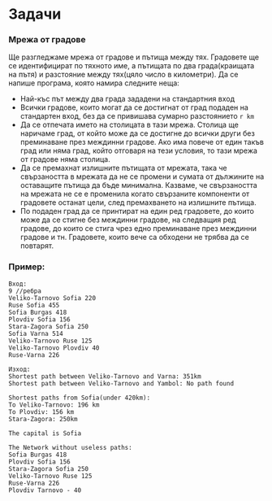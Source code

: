 # Задачи

### Мрежа от градове

Ще разгледжаме мрежа от градове и пътища между тях. Градовете ще се идентифицират по тяхното име, а пътищата по два града(краищата на пътя) и разстояние между тях(цяло число в километри). Да се напише програма, която намира следните неща:

- Най-къс път между два града зададени на стандартния вход
- Всички градове, които могат да се достигнат от град подаден на стандартен вход, без да се привишава сумарно разстоянието `r km`
- Да се отпечата името на столицата в тази мрежа. Столица ще наричаме град, от който може да се достигне до всички други без преминаване през междинни градове. Ако има повече от един такъв град или няма град, който отговаря на тези условия, то тази мрежа от градове няма столица.
- Да се премахнат излишните пътищата от мрежата, така че свързаността в мрежата да не се промени и сумата от дължините на оставащите пътища да бъде минимална. Казваме, че свързаността на мрежата не се е променила когато свързаните компоненти от градовете останат цели, след премахването на излишните пътища.
- По подаден град да се принтират на един ред градовете, до които може да се стигне без междинни градове, на следващия ред градове, до които се стига чрез едно преминаване през междинни градове и тн. Градовете, които вече са обходени не трябва да се повтарят. 


### Пример:
```
Вход:
9 //ребра
Veliko-Tarnovo Sofia 220
Ruse Sofia 455
Sofia Burgas 418 
Plovdiv Sofia 156
Stara-Zagora Sofia 250
Sofia Varna 514
Veliko-Tarnovo Ruse 125
Veliko-Tarnovo Plovdiv 40
Ruse-Varna 226
```

```
Изход:
Shortest path between Veliko-Tarnovo and Varna: 351km 
Shortest path between Veliko-Tarnovo and Yambol: No path found

Shortest paths from Sofia(under 420km): 
To Veliko-Tarnovo: 196 km
To Plovdiv: 156 km
Stara-Zagora: 250km

The capital is Sofia

The Network without useless paths:
Sofia Burgas 418 
Plovdiv Sofia 156
Stara-Zagora Sofia 250
Veliko-Tarnovo Ruse 125
Ruse-Varna 226
Plovdiv Tarnovo - 40
```